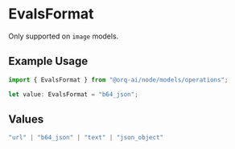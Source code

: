# EvalsFormat

Only supported on `image` models.

## Example Usage

```typescript
import { EvalsFormat } from "@orq-ai/node/models/operations";

let value: EvalsFormat = "b64_json";
```

## Values

```typescript
"url" | "b64_json" | "text" | "json_object"
```
